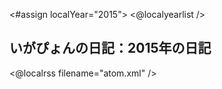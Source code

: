 <#assign localYear="2015">
<@localyearlist />

## いがぴょんの日記：2015年の日記

<@localrss filename="atom.xml" />
